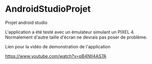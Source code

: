# AndroidStudioProjet
Projet android studio

L'application a été testé avec un émulateur simulant un PIXEL 4.
Normalement d'autre taille d'écran ne devrais pas poser de problème. 

Lien pour la vidéo de demonstration de l'application

https://www.youtube.com/watch?v=pB4NII4AS7A
